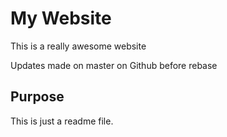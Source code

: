 # My Website

This is a really awesome website

Updates made on master on Github before rebase

## Purpose

This is just a readme file.

